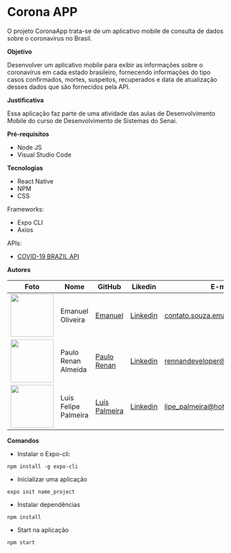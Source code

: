 # Corona APP
O projeto CoronaApp trata-se de um aplicativo mobile de consulta de dados sobre o coronavirus no Brasil.

**Objetivo**

Desenvolver um aplicativo mobile para exibir as informações sobre o coronavirus em cada estado brasileiro, fornecendo informações do tipo casos confirmados, mortes, suspeitos, recuperados e data de atualização desses dados que são fornecidos pela API.

**Justificativa**

Essa aplicação faz parte de uma atividade das aulas de Desenvolvimento Mobile do curso de Desenvolvimento de Sistemas do Senai.

**Pré-requisitos**

- Node JS
- Visual Studio Code

**Tecnologias**

- React Native
- NPM
- CSS

Frameworks:

- Expo CLI
- Axios

APIs:

- [COVID-19 BRAZIL API](https://covid19-brazil-api.now.sh/)


**Autores**

Foto | Nome | GitHub | Likedin | E-mail
---- | ---- | ------ | ------- | ------
<img src="https://avatars1.githubusercontent.com/u/56510921?s=400&u=7896f90f57edb9075a897ef19e6fb41e047d62c5&v=4" width="100px"> | Emanuel Oliveira | [Emanuel](https://github.com/EmanuelOSSouza) | [Linkedin](https://www.linkedin.com/in/emanuel-oliveira-souza-ba-ti058a125/) | contato.souza.emanuel@gmail.com
<img src="https://avatars2.githubusercontent.com/u/54914945?s=400&u=73f3713c0f0819ddb23a3bc3d819f5caa2630571&v=4" width="100px"> | Paulo Renan Almeida | [Paulo Renan](https://github.com/NannAlmeida) | [Linkedin](https://www.linkedin.com/in/rennanalmeida/) | rennandeveloper@gmail.com
<img src="" width="100px"> | Luís Felipe Palmeira | [Luís Palmeira](https://github.com/LFSP95) | [Linkedin](https://www.linkedin.com/in/luispalmeira/) | lipe_palmeira@hotmail.com


**Comandos**

* Instalar o Expo-cli:

`npm install -g expo-cli`

* Inicializar uma aplicação

`expo init name_project`

* Instalar dependências

`npm install`

* Start na aplicação

`npm start`
